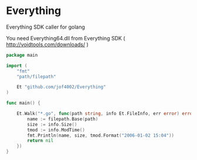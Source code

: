 # Everything
Everything SDK caller for golang

You need Everything64.dll from Everything SDK ( http://voidtools.com/downloads/ )

```go
package main

import (
	"fmt"
	"path/filepath"

	Et "github.com/jof4002/Everything"
)

func main() {

	Et.Walk("*.go", func(path string, info Et.FileInfo, err error) error {
		name := filepath.Base(path)
		size := info.Size()
		tmod := info.ModTime()
		fmt.Println(name, size, tmod.Format("2006-01-02 15:04"))
		return nil
	})
}
```
